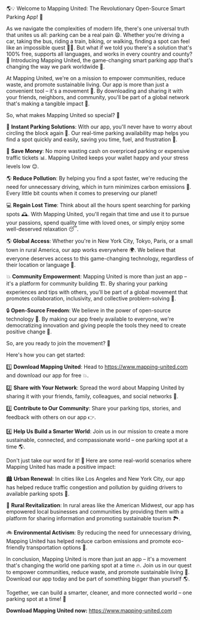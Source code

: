 🌎💡 Welcome to Mapping United: The Revolutionary Open-Source Smart Parking App! 🚀

As we navigate the complexities of modern life, there's one universal truth that unites us all: parking can be a real pain 😩. Whether you're driving a car, taking the bus, riding a train, biking, or walking, finding a spot can feel like an impossible quest 🏃‍♀️. But what if we told you there's a solution that's 100% free, supports all languages, and works in every country and county? 🌟 Introducing Mapping United, the game-changing smart parking app that's changing the way we park worldwide 🎉.

At Mapping United, we're on a mission to empower communities, reduce waste, and promote sustainable living. Our app is more than just a convenient tool – it's a movement 💪. By downloading and sharing it with your friends, neighbors, and community, you'll be part of a global network that's making a tangible impact 🌈.

So, what makes Mapping United so special? 🤔

📍 **Instant Parking Solutions**: With our app, you'll never have to worry about circling the block again 🔁. Our real-time parking availability map helps you find a spot quickly and easily, saving you time, fuel, and frustration 💪.

💸 **Save Money**: No more wasting cash on overpriced parking or expensive traffic tickets 📊. Mapping United keeps your wallet happy and your stress levels low 😌.

🌎 **Reduce Pollution**: By helping you find a spot faster, we're reducing the need for unnecessary driving, which in turn minimizes carbon emissions 💨. Every little bit counts when it comes to preserving our planet!

💻 **Regain Lost Time**: Think about all the hours spent searching for parking spots 🕰️. With Mapping United, you'll regain that time and use it to pursue your passions, spend quality time with loved ones, or simply enjoy some well-deserved relaxation 😴.

🌎 **Global Access**: Whether you're in New York City, Tokyo, Paris, or a small town in rural America, our app works everywhere 🌍. We believe that everyone deserves access to this game-changing technology, regardless of their location or language 💬.

💥 **Community Empowerment**: Mapping United is more than just an app – it's a platform for community building 🏗️. By sharing your parking experiences and tips with others, you'll be part of a global movement that promotes collaboration, inclusivity, and collective problem-solving 💪.

🔒 **Open-Source Freedom**: We believe in the power of open-source technology 🌟. By making our app freely available to everyone, we're democratizing innovation and giving people the tools they need to create positive change 👊.

So, are you ready to join the movement? 🎉

Here's how you can get started:

1️⃣ **Download Mapping United**: Head to https://www.mapping-united.com and download our app for free 💥.

2️⃣ **Share with Your Network**: Spread the word about Mapping United by sharing it with your friends, family, colleagues, and social networks 📱.

3️⃣ **Contribute to Our Community**: Share your parking tips, stories, and feedback with others on our app 👉.

4️⃣ **Help Us Build a Smarter World**: Join us in our mission to create a more sustainable, connected, and compassionate world – one parking spot at a time 🌎.

Don't just take our word for it! 🤔 Here are some real-world scenarios where Mapping United has made a positive impact:

🏙️ **Urban Renewal**: In cities like Los Angeles and New York City, our app has helped reduce traffic congestion and pollution by guiding drivers to available parking spots 💨.

🌳 **Rural Revitalization**: In rural areas like the American Midwest, our app has empowered local businesses and communities by providing them with a platform for sharing information and promoting sustainable tourism 🏞️.

🚲 **Environmental Activism**: By reducing the need for unnecessary driving, Mapping United has helped reduce carbon emissions and promote eco-friendly transportation options 🌟.

In conclusion, Mapping United is more than just an app – it's a movement that's changing the world one parking spot at a time 🔥. Join us in our quest to empower communities, reduce waste, and promote sustainable living 💪. Download our app today and be part of something bigger than yourself 🌎.

Together, we can build a smarter, cleaner, and more connected world – one parking spot at a time! 🎉

**Download Mapping United now:** https://www.mapping-united.com
